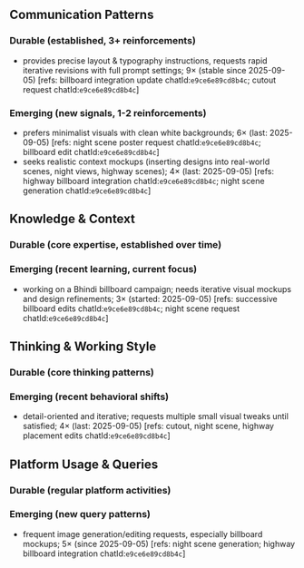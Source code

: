 ## Communication Patterns
### Durable (established, 3+ reinforcements)
- provides precise layout & typography instructions, requests rapid iterative revisions with full prompt settings; 9× (stable since 2025-09-05) [refs: billboard integration update chatId:`e9ce6e89cd8b4c`; cutout request chatId:`e9ce6e89cd8b4c`]

### Emerging (new signals, 1-2 reinforcements)
- prefers minimalist visuals with clean white backgrounds; 6× (last: 2025-09-05) [refs: night scene poster request chatId:`e9ce6e89cd8b4c`; billboard edit chatId:`e9ce6e89cd8b4c`]
- seeks realistic context mockups (inserting designs into real-world scenes, night views, highway scenes); 4× (last: 2025-09-05) [refs: highway billboard integration chatId:`e9ce6e89cd8b4c`; night scene generation chatId:`e9ce6e89cd8b4c`]

## Knowledge & Context
### Durable (core expertise, established over time)

### Emerging (recent learning, current focus)
- working on a Bhindi billboard campaign; needs iterative visual mockups and design refinements; 3× (started: 2025-09-05) [refs: successive billboard edits chatId:`e9ce6e89cd8b4c`; night scene request chatId:`e9ce6e89cd8b4c`]

## Thinking & Working Style
### Durable (core thinking patterns)

### Emerging (recent behavioral shifts)
- detail-oriented and iterative; requests multiple small visual tweaks until satisfied; 4× (last: 2025-09-05) [refs: cutout, night scene, highway placement edits chatId:`e9ce6e89cd8b4c`]

## Platform Usage & Queries
### Durable (regular platform activities)

### Emerging (new query patterns)
- frequent image generation/editing requests, especially billboard mockups; 5× (since 2025-09-05) [refs: night scene generation; highway billboard integration chatId:`e9ce6e89cd8b4c`]